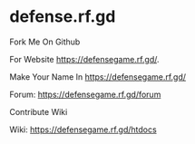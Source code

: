 # defense.rf.gd

Fork Me On Github

For Website https://defensegame.rf.gd/.

Make Your Name In https://defensegame.rf.gd/

Forum: https://defensegame.rf.gd/forum


Contribute Wiki

Wiki: https://defensegame.rf.gd/htdocs
